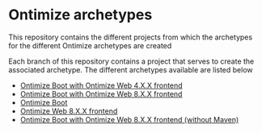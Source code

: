 # Ontimize archetypes

This repository contains the different projects from which the archetypes for the different Ontimize archetypes are created

Each branch of this repository contains a project that serves to create the associated archetype. The different archetypes available are listed below

-   [Ontimize Boot with Ontimize Web 4.X.X frontend](https://github.com/ontimize/ontimize-archetypes/tree/ontimize-boot-web-4)
-   [Ontimize Boot with Ontimize Web 8.X.X frontend](https://github.com/ontimize/ontimize-archetypes/tree/ontimize-boot-web-8)
-   [Ontimize Boot](https://github.com/ontimize/ontimize-archetypes/tree/ontimize-boot-web-backend)
-   [Ontimize Web 8.X.X frontend](https://github.com/ontimize/ontimize-archetypes/tree/ontimize-boot-web-frontend)
-   [Ontimize Boot with Ontimize Web 8.X.X frontend (without Maven)](https://github.com/ontimize/ontimize-archetypes/tree/ontimize-boot-web-maven)


